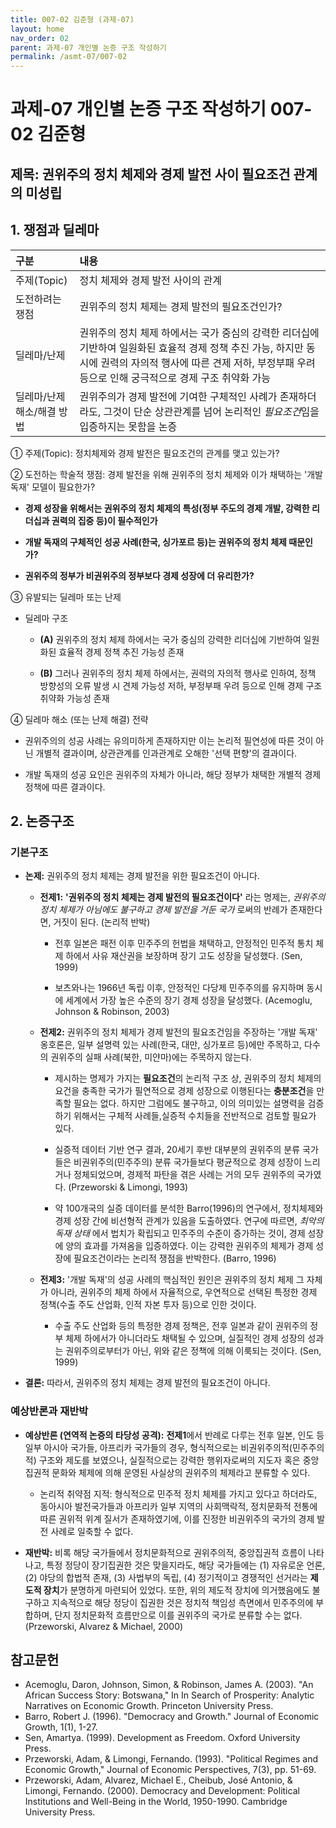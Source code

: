```yaml
---
title: 007-02 김준형 (과제-07)
layout: home
nav_order: 02
parent: 과제-07 개인별 논증 구조 작성하기
permalink: /asmt-07/007-02
---
```


# 과제-07 개인별 논증 구조 작성하기 007-02 김준형

## 제목: 권위주의 정치 체제와 경제 발전 사이 필요조건 관계의 미성립

## 1. 쟁점과 딜레마

| 구분 | 내용 |
|:---|:---|
| 주제(Topic) | 정치 체제와 경제 발전 사이의 관계 |
| 도전하려는 쟁점 | 권위주의 정치 체제는 경제 발전의 필요조건인가? | 
| 딜레마/난제 | 권위주의 정치 체제 하에서는 국가 중심의 강력한 리더십에 기반하여 일원화된 효율적 경제 정책 추진 가능, 하지만 동시에 권력의 자의적 행사에 따른 견제 저하, 부정부패 우려 등으로 인해 궁극적으로 경제 구조 취약화 가능 |
| 딜레마/난제 해소/해결 방법 | 권위주의가 경제 발전에 기여한 구체적인 사례가 존재하더라도, 그것이 단순 상관관계를 넘어 논리적인 *필요조건*임을 입증하지는 못함을 논증 |


① 주제(Topic): 정치체제와 경제 발전은 필요조건의 관계를 맺고 있는가?

② 도전하는 학술적 쟁점: 경제 발전을 위해 권위주의 정치 체제와 이가 채택하는 '개발 독재' 모델이 필요한가?

- **경제 성장을 위해서는 권위주의 정치 체제의 특성(정부 주도의 경제 개발, 강력한 리더십과 권력의 집중 등)이 필수적인가**  

- **개발 독재의 구체적인 성공 사례(한국, 싱가포르 등)는 권위주의 정치 체제 때문인가?**  

- **권위주의 정부가 비권위주의 정부보다 경제 성장에 더 유리한가?**  


③ 유발되는 딜레마 또는 난제

- 딜레마 구조

  - **(A)** 권위주의 정치 체제 하에서는 국가 중심의 강력한 리더십에 기반하여 일원화된 효율적 경제 정책 추진 가능성 존재

  - **(B)** 그러나 권위주의 정치 체제 하에서는, 권력의 자의적 행사로 인하여, 정책 방향성의 오류 발생 시 견제 가능성 저하, 부정부패 우려 등으로 인해 경제 구조 취약화 가능성 존재 

④ 딜레마 해소 (또는 난제 해결) 전략 

- 권위주의의 성공 사례는 유의미하게 존재하지만 이는 논리적 필연성에 따른 것이 아닌 개별적 결과이며, 상관관계를 인과관계로 오해한 '선택 편향'의 결과이다. 

- 개발 독재의 성공 요인은 권위주의 자체가 아니라, 해당 정부가 채택한 개별적 경제 정책에 따른 결과이다. 


## 2. 논증구조

### 기본구조

- **논제:** 권위주의 정치 체제는 경제 발전을 위한 필요조건이 아니다. 

  - **전제1:** **'권위주의 정치 체제는 경제 발전의 필요조건이다'** 라는 명제는, *권위주의 정치 체제가 아님에도 불구하고 경제 발전을 거둔 국가* 로써의 반례가 존재한다면, 거짓이 된다. (논리적 반박)

    - 전후 일본은 패전 이후 민주주의 헌법을 채택하고, 안정적인 민주적 통치 체제 하에서 사유 재산권을 보장하며 장기 고도 성장을 달성했다. (Sen, 1999)

	- 보츠와나는 1966년 독립 이후, 안정적인 다당제 민주주의를 유지하며 동시에 세계에서 가장 높은 수준의 장기 경제 성장을 달성했다. (Acemoglu, Johnson & Robinson, 2003)


  - **전제2:** 권위주의 정치 체제가 경제 발전의 필요조건임을 주장하는 '개발 독재' 옹호론은, 일부 설명력 있는 사례(한국, 대만, 싱가포르 등)에만 주목하고, 다수의 권위주의 실패 사례(북한, 미얀마)에는 주목하지 않는다. 

    - 제시하는 명제가 가지는 **필요조건**의 논리적 구조 상, 권위주의 정치 체제의 요건을 충족한 국가가 필연적으로 경제 성장으로 이행된다는 **충분조건**을 만족할 필요는 없다. 하지만 그럼에도 불구하고, 이의 의미있는 설명력을 검증하기 위해서는 구체적 사례들,실증적 수치들을 전반적으로 검토할 필요가 있다. 

    - 실증적 데이터 기반 연구 결과, 20세기 후반 대부분의 권위주의 분류 국가들은 비권위주의(민주주의) 분류 국가들보다 평균적으로 경제 성장이 느리거나 정체되었으며, 경제적 파탄을 겪은 사례는 거의 모두 권위주의 국가였다. (Przeworski & Limongi, 1993)

    - 약 100개국의 실증 데이터를 분석한 Barro(1996)의 연구에서, 정치체제와 경제 성장 간에 비선형적 관계가 있음을 도출하였다. 연구에 따르면, *최악의 독재 상태* 에서 법치가 확립되고 민주주의 수준이 증가하는 것이, 경제 성장에 양의 효과를 가져옴을 입증하였다. 이는 강력한 권위주의 체제가 경제 성장에 필요조건이라는 논리적 쟁점을 반박한다. (Barro, 1996)

  - **전제3:** '개발 독재'의 성공 사례의 핵심적인 원인은 권위주의 정치 체제 그 자체가 아니라, 권위주의 체제 하에서 자율적으로, 우연적으로 선택된 특정한 경제 정책(수출 주도 산업화, 인적 자본 투자 등)으로 인한 것이다. 

      - 수출 주도 산업화 등의 특정한 경제 정책은, 전후 일본과 같이 권위주의 정부 체제 하에서가 아니더라도 채택될 수 있으며, 실질적인 경제 성장의 성과는 권위주의로부터가 아닌, 위와 같은 정책에 의해 이룩되는 것이다. (Sen, 1999)
  
- **결론:** 따라서, 권위주의 정치 체제는 경제 발전의 필요조건이 아니다. 


### 예상반론과 재반박

- **예상반론 (연역적 논증의 타당성 공격):** **전제1**에서 반례로 다루는 전후 일본, 인도 등 일부 아시아 국가들, 아프리카 국가들의 경우, 형식적으로는 비권위주의적(민주주의적) 구조와 제도를 보였으나, 실질적으로는 강력한 행위자로써의 지도자 혹은 중앙집권적 문화와 체제에 의해 운영된 사실상의 권위주의 체제라고 분류할 수 있다. 

  - 논리적 취약점 지적: 형식적으로 민주적 정치 체제를 가지고 있다고 하더라도, 동아시아 발전국가들과 아프리카 일부 지역의 사회맥락적, 정치문화적 전통에 따른 권위적 위계 질서가 존재하였기에, 이를 진정한 비권위주의 국가의 경제 발전 사례로 일축할 수 없다. 

- **재반박:** 비록 해당 국가들에서 정치문화적으로 권위주의적, 중앙집권적 흐름이 나타나고, 특정 정당이 장기집권한 것은 맞을지라도, 해당 국가들에는 (1) 자유로운 언론, (2) 야당의 합법적 존재, (3) 사법부의 독립, (4) 정기적이고 경쟁적인 선거라는 **제도적 장치**가 분명하게 마련되어 있었다. 또한, 위의 제도적 장치에 의거했음에도 불구하고 지속적으로 해당 정당이 집권한 것은 정치적 책임성 측면에서 민주주의에 부합하며, 단지 정치문화적 흐름만으로 이를 권위주의 국가로 분류할 수는 없다. (Przeworski, Alvarez & Michael, 2000)


## 참고문헌

- Acemoglu, Daron, Johnson, Simon, & Robinson, James A. (2003). "An African Success Story: Botswana," In In Search of Prosperity: Analytic Narratives on Economic Growth. Princeton University Press.
- Barro, Robert J. (1996). "Democracy and Growth." Journal of Economic Growth, 1(1), 1-27.
- Sen, Amartya. (1999). Development as Freedom. Oxford University Press.
- Przeworski, Adam, & Limongi, Fernando. (1993). "Political Regimes and Economic Growth," Journal of Economic Perspectives, 7(3), pp. 51-69.
- Przeworski, Adam, Alvarez, Michael E., Cheibub, José Antonio, & Limongi, Fernando. (2000). Democracy and Development: Political Institutions and Well-Being in the World, 1950-1990. Cambridge University Press.